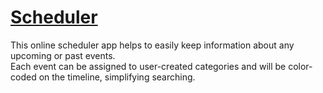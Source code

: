 # [Scheduler](https://sherpavel.github.io/Scheduler/) <br>
This online scheduler app helps to easily keep information about any upcoming or past events. <br>
Each event can be assigned to user-created categories and will be color-coded on the timeline, simplifying searching.
